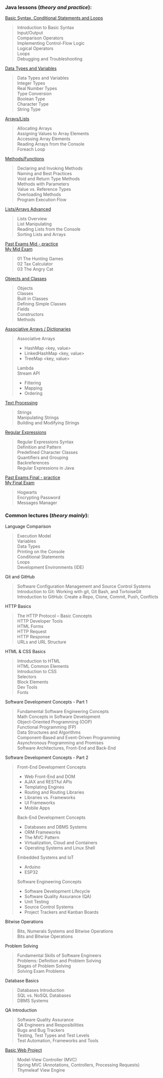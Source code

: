### Java lessons (_theory and practice_):
[Basic Syntax, Conditional Statements and Loops](https://github.com/thrako/SoftUni/tree/main/fundamentals/lesson01basic_syntax)  
> Introduction to Basic Syntax  
Input/Output  
Comparison Operators  
Implementing Control-Flow Logic  
Logical Operators  
Loops  
Debugging and Troubleshooting  
> 
[Data Types and Variables](https://github.com/thrako/SoftUni/tree/main/fundamentals/lesson02data_types_and_variables)  
> Data Types and Variables  
Integer Types  
Real Number Types  
Type Conversion  
Boolean Type  
Character Type  
String Type  
> 
[Arrays/Lists](https://github.com/thrako/SoftUni/tree/main/fundamentals/lesson03arrays)  
> Allocating Arrays  
Assigning Values to Array Elements  
Accessing Array Elements  
Reading Arrays from the Console  
Foreach Loop  
> 
[Methods/Functions](https://github.com/thrako/SoftUni/tree/main/fundamentals/lesson04methods)  
> Declaring and Invoking Methods  
Naming and Best Practices  
Void and Return Type Methods  
Methods with Parameters  
Value vs. Reference Types  
Overloading Methods  
Program Execution Flow  
> 
[Lists/Arrays Advanced](https://github.com/thrako/SoftUni/tree/main/fundamentals/lesson05lists)  
> Lists Overview  
List Manipulating  
Reading Lists from the Console  
Sorting Lists and Arrays  
>
[Past Exams Mid - practice](https://github.com/thrako/SoftUni/tree/main/fundamentals/past_exams/mid)  
[My Mid Exam](https://github.com/thrako/SoftUni/tree/main/fundamentals/my_exams/mid20220625)  
> 01 The Hunting Games  
02 Tax Calculator  
03 The Angry Cat  
> 
[Objects and Classes](https://github.com/thrako/SoftUni/tree/main/fundamentals/lesson06objects)  
>Objects  
Classes  
Built in Classes  
Defining Simple Classes  
Fields  
Constructors  
Methods  
> 
[Associative Arrays / Dictionaries](https://github.com/thrako/SoftUni/tree/main/fundamentals/lesson07associative_lambda_stream)  
> Associative Arrays  
> - HashMap <key, value>  
> - LinkedHashMap <key, value>  
> - TreeMap <key, value>  
> 
> Lambda  
> Stream API  
> - Filtering  
> - Mapping  
> - Ordering  
> 
[Text Processing](https://github.com/thrako/SoftUni/tree/main/fundamentals/lesson08text_processing)
> Strings  
Manipulating Strings  
Building and Modifying Strings  
> 
[Regular Expressions](https://github.com/thrako/SoftUni/tree/main/fundamentals/lesson09regex)
> Regular Expressions Syntax  
Definition and Pattern  
Predefined Character Classes  
Quantifiers and Grouping  
Backreferences  
Regular Expressions in Java  
> 

[Past Exams Final - practice](https://github.com/thrako/SoftUni/tree/main/fundamentals/past_exams/fin)  
[My Final Exam](https://github.com/thrako/SoftUni/tree/main/fundamentals/my_exams)  
> Hogwarts  
Encrypting Password  
Messages Manager
> 

### Common lectures (_theory mainly_):
Language Comparison  
> Execution Model  
Variables  
Data Types  
Printing on the Console  
Conditional Statements  
Loops  
Development Environments (IDE)
> 
Git and GitHub  
> Software Configuration Management and Source Control Systems  
Introduction to Git: Working with git, Git Bash, and TortoiseGit  
Introduction to GitHub: Create a Repo, Clone, Commit, Push, Conflicts  
> 
HTTP Basics  
> The HTTP Protocol – Basic Concepts  
HTTP Developer Tools  
HTML Forms  
HTTP Request  
HTTP Response  
URLs and URL Structure  
> 
HTML & CSS Basics  
 > Introduction to HTML  
HTML Common Elements  
Introduction to CSS  
Selectors  
Block Elements  
Dev Tools  
Fonts  
> 
Software Development Concepts - Part 1  
 > Fundamental Software Engineering Concepts  
Math Concepts in Software Development  
Object-Oriented Programming (OOP)  
Functional Programming (FP)  
Data Structures and Algorithms  
Component-Based and Event-Driven Programming  
Asynchronous Programming and Promises  
Software Architectures, Front-End and Back-End  
>
Software Development Concepts - Part 2
> Front-End Development Concepts  
>  - Web Front-End and DOM  
>  - AJAX and RESTful APIs  
>  - Templating Engines  
>  - Routing and Routing Libraries  
>  - Libraries vs. Frameworks  
>  - UI Frameworks  
>  - Mobile Apps  
> 
> Back-End Development Concepts  
>  - Databases and DBMS Systems  
>  - ORM Frameworks  
>  - The MVC Pattern  
>  - Virtualization, Cloud and Containers  
>  - Operating Systems and Linux Shell  
> 
> Embedded Systems and IoT 
>  - Arduino  
>  - ESP32  
> 
> Software Engineering Concepts  
>  - Software Development Lifecycle  
>  - Software Quality Assurance (QA)  
>  - Unit Testing  
>  - Source Control Systems  
>  - Project Trackers and Kanban Boards  
>
Bitwise Operations  
> Bits, Numerals Systems and Bitwise Operations  
Bits and Bitwise Operations  
>
Problem Solving  
> Fundamental Skills of Software Engineers  
Problems: Definition and Problem Solving  
Stages of Problem Solving  
Solving Exam Problems  
> 
Database Basics  
> Databases Introduction  
SQL vs. NoSQL Databases  
DBMS Systems  
> 
QA Introduction  
> Software Quality Assurance  
QA Engineers and Resposibilities  
Bugs and Bug Trackers  
Testing, Test Types and Test Levels  
Test Automation, Frameworks and Tools  
> 
[Basic Web Project](https://github.com/thrako/phonebook)  
> Model-View Controller (MVC)  
Spring MVC (Annotations, Controllers, Processing Requests)  
Thymeleaf View Engine  